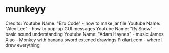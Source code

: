 # munkeyy

Credits: 
Youtube Name: "Bro Code" - how to make jar file
Youtube Name: "Alex Lee" - how to pop-up GUI messages
Youtube Name: "RyiSnow" - basic sound understanding
Youtube Name: "Adam Haynes" - music
James Xiao - Monkey with banana sword extened drawings
Pixilart.com - where I drew everything